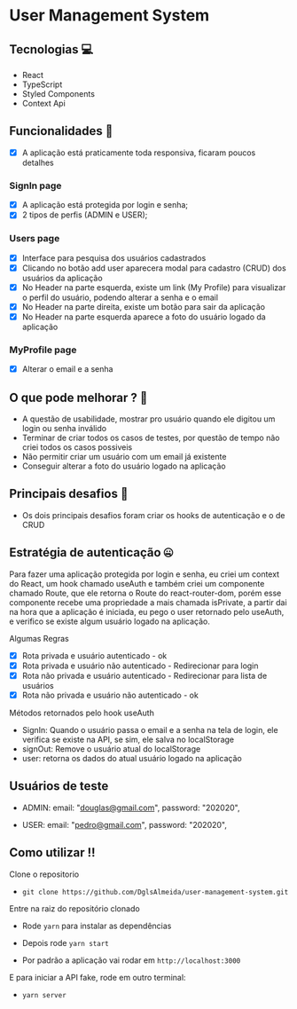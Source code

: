 # User Management System

## Tecnologias :computer:

- React
- TypeScript
- Styled Components
- Context Api

## Funcionalidades 🚀

- [x] A aplicação está praticamente toda responsiva, ficaram poucos detalhes

### SignIn page
- [x] A aplicação está protegida por login e senha;
- [x] 2 tipos de perfis (ADMIN e USER); 

### Users page
- [x] Interface para pesquisa dos usuários cadastrados
- [x] Clicando no botão add user aparecera modal para cadastro (CRUD) dos usuários da aplicação
- [x] No Header na parte esquerda, existe um link (My Profile) para visualizar o perfil do usuário, podendo alterar a senha e o email
- [x] No Header na parte direita, existe um botão para sair da aplicação
- [x] No Header na parte esquerda aparece a foto do usuário logado da aplicação

### MyProfile page
- [x] Alterar o email e a senha

## O que pode melhorar ? :test_tube:
- A questão de usabilidade, mostrar pro usuário quando ele digitou um login ou senha inválido
- Terminar de criar todos os casos de testes, por questão de tempo não criei todos os casos possiveis
- Não permitir criar um usuário com um email já existente
- Conseguir alterar a foto do usuário logado na aplicação

## Principais desafios :grimacing:

- Os dois principais desafios foram criar os hooks de autenticação e o de CRUD

## Estratégia de autenticação :zipper_mouth_face:

Para fazer uma aplicação protegida por login e senha, eu criei um context do React, um hook chamado useAuth
e também criei um componente chamado Route, que ele retorna o Route do react-router-dom, porém esse componente recebe uma propriedade a mais
chamada isPrivate, a partir dai na hora que a aplicação é iniciada, eu pego o user retornado pelo useAuth, e verifico se existe algum usuário logado na aplicação.

Algumas Regras
- [x] Rota privada e usuário autenticado - ok
- [x] Rota privada e usuário não autenticado - Redirecionar para login
- [x] Rota não privada e usuário autenticado - Redirecionar para lista de usuários
- [x] Rota não privada e usuário não autenticado - ok

Métodos retornados pelo hook useAuth 
- SignIn: Quando o usuário passa o email e a senha na tela de login, ele verifica se existe na API, se sim, ele salva no localStorage
- signOut: Remove o usuário atual do localStorage
- user: retorna os dados do atual usuário logado na aplicação

## Usuários de teste 

- ADMIN: 
email: "douglas@gmail.com",
password: "202020",

- USER: 
email: "pedro@gmail.com",
password: "202020",

## Como utilizar :bangbang:

Clone o repositorio
- ``git clone https://github.com/DglsAlmeida/user-management-system.git``

Entre na raiz do repositório clonado
- Rode ``yarn`` para instalar as dependências

- Depois rode ``yarn start``

- Por padrão a aplicação vai rodar em ``http://localhost:3000``

E para iniciar a API fake, rode em outro terminal:

- ``yarn server``
